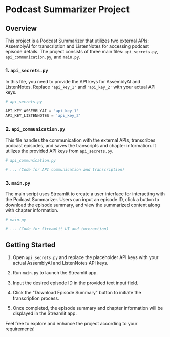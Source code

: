 # Podcast Summarizer Project

## Overview
This project is a Podcast Summarizer that utilizes two external APIs: AssemblyAI for transcription and ListenNotes for accessing podcast episode details. The project consists of three main files: `api_secrets.py`, `api_communication.py`, and `main.py`.

### 1. `api_secrets.py`
In this file, you need to provide the API keys for AssemblyAI and ListenNotes. Replace `'api_key_1'` and `'api_key_2'` with your actual API keys.

```python
# api_secrets.py

API_KEY_ASSEMBLYAI = 'api_key_1'
API_KEY_LISTENNOTES = 'api_key_2'
```

### 2. `api_communication.py`
This file handles the communication with the external APIs, transcribes podcast episodes, and saves the transcripts and chapter information. It utilizes the provided API keys from `api_secrets.py`.

```python
# api_communication.py

# ... (Code for API communication and transcription)
```

### 3. `main.py`
The main script uses Streamlit to create a user interface for interacting with the Podcast Summarizer. Users can input an episode ID, click a button to download the episode summary, and view the summarized content along with chapter information.

```python
# main.py

# ... (Code for Streamlit UI and interaction)
```

## Getting Started
1. Open `api_secrets.py` and replace the placeholder API keys with your actual AssemblyAI and ListenNotes API keys.

2. Run `main.py` to launch the Streamlit app.

3. Input the desired episode ID in the provided text input field.

4. Click the "Download Episode Summary" button to initiate the transcription process.

5. Once completed, the episode summary and chapter information will be displayed in the Streamlit app.

Feel free to explore and enhance the project according to your requirements!

